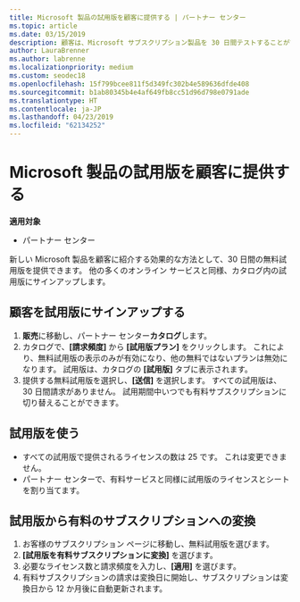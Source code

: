 ```yaml
---
title: Microsoft 製品の試用版を顧客に提供する | パートナー センター
ms.topic: article
ms.date: 03/15/2019
description: 顧客は、Microsoft サブスクリプション製品を 30 日間テストすることができます。 その他の多くのオンライン サービスと同様のカタログでこれらの試用版にサインアップすることができます。
author: LauraBrenner
ms.author: labrenne
ms.localizationpriority: medium
ms.custom: seodec18
ms.openlocfilehash: 15f799bcee811f5d349fc302b4e589636dfde408
ms.sourcegitcommit: b1ab80345b4e4af649fb8cc51d96d798e0791ade
ms.translationtype: HT
ms.contentlocale: ja-JP
ms.lasthandoff: 04/23/2019
ms.locfileid: "62134252"
---
```

# <a name="offer-your-customers-trials-of-microsoft-products"></a>Microsoft 製品の試用版を顧客に提供する

**適用対象**

-  パートナー センター

新しい Microsoft 製品を顧客に紹介する効果的な方法として、30 日間の無料試用版を提供できます。 他の多くのオンライン サービスと同様、カタログ内の試用版にサインアップします。  

## <a name="sign-your-customer-up-for-a-trial"></a>顧客を試用版にサインアップする

1.  **販売**に移動し、パートナー センター**カタログ**します。 
2.  カタログで、**[請求頻度]** から **[試用版プラン]** をクリックします。 これにより、無料試用版の表示のみが有効になり、他の無料ではないプランは無効になります。 試用版は、カタログの **[試用版]** タブに表示されます。
3.  提供する無料試用版を選択し、**[送信]** を選択します。 すべての試用版は、30 日間請求がありません。 試用期間中いつでも有料サブスクリプションに切り替えることができます。

## <a name="using-the-trial"></a>試用版を使う

- すべての試用版で提供されるライセンスの数は 25 です。 これは変更できません。
- パートナー センターで、有料サービスと同様に試用版のライセンスとシートを割り当てます。

## <a name="converting-a-trial-to-a-paid-subscription"></a>試用版から有料のサブスクリプションへの変換

1.  お客様のサブスクリプション ページに移動し、無料試用版を選びます。
2.  **[試用版を有料サブスクリプションに変換]** を選びます。
3.  必要なライセンス数と請求頻度を入力し、**[適用]** を選びます。
4.  有料サブスクリプションの請求は変換日に開始し、サブスクリプションは変換日から 12 か月後に自動更新されます。 

